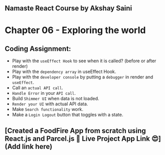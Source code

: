 ## Namaste React Course by Akshay Saini
# Chapter 06 - Exploring the world


## Coding Assignment:
- Play with the `useEffect Hook` to see when it is called? (before or after render)
- Play with the `dependency array` in useEffect Hook.
- Play with the `developer console` by putting a `debugger` in render and `useEffect`.
- Call an `actual API call`.
- `Handle Error` in your `API call`.
- Build `Shimmer UI` when data is not loaded.
- `Render your UI` with actual API data.
- Make `Search functionality` work.
- Make a `Login Logout` button that toggles with a state.


## [Created a FoodFire App from scratch using React.js and Parcel.js 🚀 Live Project App Link 😍](Add link here)